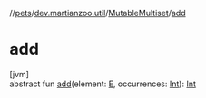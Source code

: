 //[pets](../../../index.md)/[dev.martianzoo.util](../index.md)/[MutableMultiset](index.md)/[add](add.md)

# add

[jvm]\
abstract fun [add](add.md)(element: [E](index.md), occurrences: [Int](https://kotlinlang.org/api/latest/jvm/stdlib/kotlin/-int/index.html)): [Int](https://kotlinlang.org/api/latest/jvm/stdlib/kotlin/-int/index.html)
